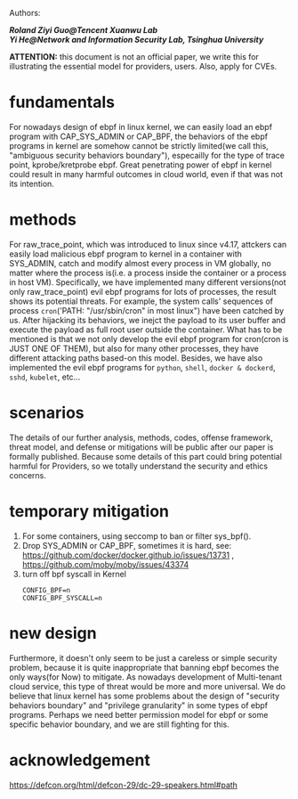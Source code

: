 Authors:

**_Roland Ziyi Guo@Tencent Xuanwu Lab_   
_Yi He@Network and Information Security Lab, Tsinghua University_**

**ATTENTION:** this document is not an official paper, we write this for illustrating the essential model for providers, users. Also, apply for CVEs.
# fundamentals
For nowadays design of ebpf in linux kernel,  we can easily load an ebpf program with CAP_SYS_ADMIN or CAP_BPF, the behaviors of the ebpf programs in kernel are somehow cannot be strictly limited(we call this, "ambiguous security behaviors boundary"), especailly for the type of trace point, kprobe/kretprobe ebpf. Great penetrating power of ebpf in kernel could result in many harmful outcomes in cloud world, even if that was not its intention.
# methods
For raw_trace_point, which was introduced to linux since v4.17, attckers can easily load malicious ebpf program to kernel in a container with SYS_ADMIN, catch and modify almost every process in VM globally, no matter where the process is(i.e. a process inside the container or a process in host VM).
Specifically, we have implemented many different versions(not only  raw_trace_point) evil ebpf programs for lots of processes, the result shows its potential threats. For example, the system calls' sequences of process  ```cron```('PATH: "/usr/sbin/cron" in most linux") have been catched by us. After hijacking its behaviors,   we inejct the payload to its user buffer and execute the payload as full root user outside the container. What has to be mentioned is that we not only develop the evil ebpf program for cron(cron is JUST ONE OF THEM), but also for many other processes, they have different attacking paths based-on this model. Besides, we have also implemented the evil ebpf programs for ```python```, ```shell```, ```docker & dockerd```, ```sshd```, ```kubelet```, etc...
# scenarios
The details of our further analysis, methods, codes, offense framework, threat model, and defense or mitigations will be public after our paper is formally published. Because some details of this part could bring potential harmful for Providers, so we totally understand the security and ethics concerns.
# temporary mitigation
1. For some containers, using seccomp to ban or filter sys_bpf().
2. Drop SYS_ADMIN or CAP_BPF, sometimes it is hard, see: https://github.com/docker/docker.github.io/issues/13731 , https://github.com/moby/moby/issues/43374
3. turn off bpf syscall in Kernel
   ```
   CONFIG_BPF=n
   CONFIG_BPF_SYSCALL=n
   ```
# new design
Furthermore, it doesn't only seem to be just a careless or simple security problem, because it is quite inappropriate that banning ebpf becomes the only ways(for Now) to mitigate. As nowadays development of Multi-tenant cloud service, this type of threat would be more and more universal. We do believe that linux kernel has some problems about the design of "security behaviors boundary" and "privilege granularity" in some types of ebpf programs. Perhaps we need better permission model for ebpf or some specific behavior boundary, and we are still fighting for this.
# acknowledgement
https://defcon.org/html/defcon-29/dc-29-speakers.html#path
